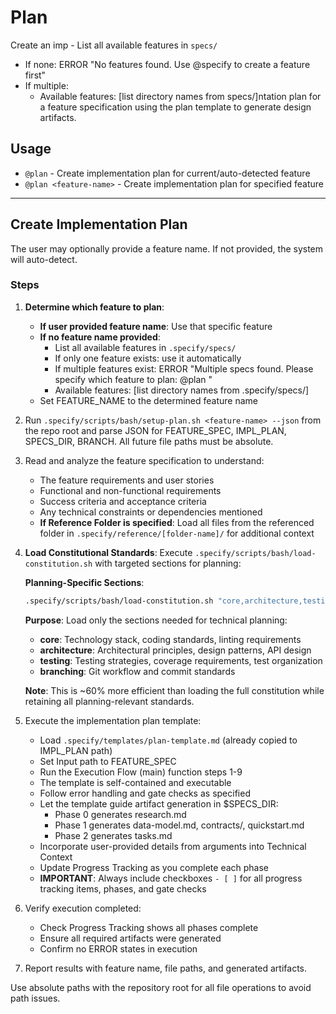 # Plan

Create an imp - List all available features in `specs/`

- If none: ERROR "No features found. Use @specify to create a feature first"
- If multiple:
  - Available features: [list directory names from specs/]ntation plan for a feature specification using the plan template to generate design artifacts.

## Usage

- `@plan` - Create implementation plan for current/auto-detected feature
- `@plan <feature-name>` - Create implementation plan for specified feature

---

## Create Implementation Plan

The user may optionally provide a feature name. If not provided, the system will auto-detect.

### Steps

1. **Determine which feature to plan**:

   - **If user provided feature name**: Use that specific feature
   - **If no feature name provided**:
     - List all available features in `.specify/specs/`
     - If only one feature exists: use it automatically
     - If multiple features exist: ERROR "Multiple specs found. Please specify which feature to plan: @plan <feature-name>"
     - Available features: [list directory names from .specify/specs/]
   - Set FEATURE_NAME to the determined feature name

2. Run `.specify/scripts/bash/setup-plan.sh <feature-name> --json` from the repo root and parse JSON for FEATURE_SPEC, IMPL_PLAN, SPECS_DIR, BRANCH. All future file paths must be absolute.

3. Read and analyze the feature specification to understand:

   - The feature requirements and user stories
   - Functional and non-functional requirements
   - Success criteria and acceptance criteria
   - Any technical constraints or dependencies mentioned
   - **If Reference Folder is specified**: Load all files from the referenced folder in `.specify/reference/[folder-name]/` for additional context

4. **Load Constitutional Standards**: Execute `.specify/scripts/bash/load-constitution.sh` with targeted sections for planning:

   **Planning-Specific Sections**:

   ```bash
   .specify/scripts/bash/load-constitution.sh "core,architecture,testing,branching"
   ```

   **Purpose**: Load only the sections needed for technical planning:

   - **core**: Technology stack, coding standards, linting requirements
   - **architecture**: Architectural principles, design patterns, API design
   - **testing**: Testing strategies, coverage requirements, test organization
   - **branching**: Git workflow and commit standards

   **Note**: This is ~60% more efficient than loading the full constitution while retaining all planning-relevant standards.

5. Execute the implementation plan template:

   - Load `.specify/templates/plan-template.md` (already copied to IMPL_PLAN path)
   - Set Input path to FEATURE_SPEC
   - Run the Execution Flow (main) function steps 1-9
   - The template is self-contained and executable
   - Follow error handling and gate checks as specified
   - Let the template guide artifact generation in $SPECS_DIR:
     - Phase 0 generates research.md
     - Phase 1 generates data-model.md, contracts/, quickstart.md
     - Phase 2 generates tasks.md
   - Incorporate user-provided details from arguments into Technical Context
   - Update Progress Tracking as you complete each phase
   - **IMPORTANT**: Always include checkboxes `- [ ]` for all progress tracking items, phases, and gate checks

6. Verify execution completed:

   - Check Progress Tracking shows all phases complete
   - Ensure all required artifacts were generated
   - Confirm no ERROR states in execution

7. Report results with feature name, file paths, and generated artifacts.

Use absolute paths with the repository root for all file operations to avoid path issues.
